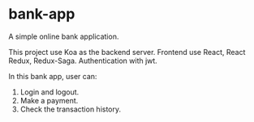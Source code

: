 # bank-app
A simple online bank application.

This project use Koa as the backend server. Frontend use React, React Redux, Redux-Saga. Authentication with jwt.

In this bank app, user can: 
  1. Login and logout. 
  2. Make a payment.
  3. Check the transaction history.
